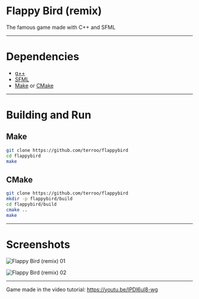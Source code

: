 # Flappy Bird (remix)
The famous game made with C++ and SFML

---

# Dependencies
+ [g++](https://github.com/gcc-mirror/gcc)
+ [SFML](https://github.com/SFML/SFML/)
+ [Make](https://github.com/wkusnierczyk/make) or [CMake](https://cmake.org)

---

# Building and Run

## Make

```bash
git clone https://github.com/terroo/flappybird
cd flappybird
make
```

## CMake

```bash
git clone https://github.com/terroo/flappybird
mkdir -p flappybird/build
cd flappybird/build
cmake ..
make
```

---

# Screenshots

![Flappy Bird (remix) 01](./resources/img/screenshot-01.png) 

![Flappy Bird (remix) 02](./resources/img/screenshot-02.png) 

---

Game made in the video tutorial: <https://youtu.be/lPDl6ul8-wg>
